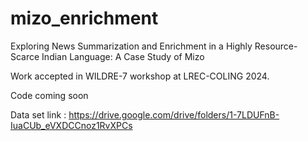 # mizo_enrichment
Exploring News Summarization and Enrichment in a Highly Resource-Scarce Indian Language: A Case Study of Mizo

Work accepted in WILDRE-7 workshop at LREC-COLING 2024.

Code coming soon

Data set link : https://drive.google.com/drive/folders/1-7LDUFnB-IuaCUb_eVXDCCnoz1RvXPCs  
